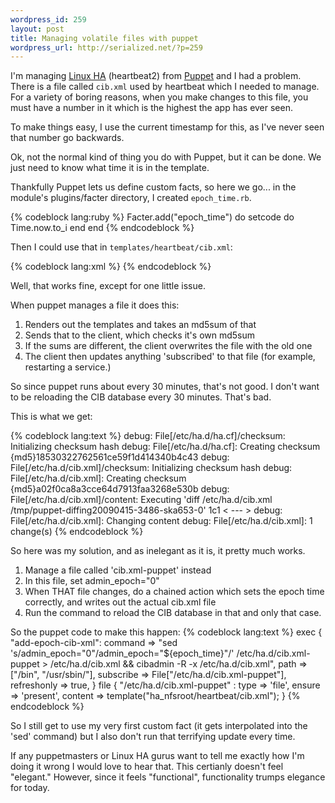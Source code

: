 ```yaml
--- 
wordpress_id: 259
layout: post
title: Managing volatile files with puppet
wordpress_url: http://serialized.net/?p=259
---
```

I'm managing [Linux HA](linux-ha.org) (heartbeat2) from [Puppet](http://reductivelabs.com) and I had a problem.
There is a file called `cib.xml` used by heartbeat which I needed to manage. For a variety of boring reasons, when you make changes to this file, you must have a number in it which is the highest the
app has ever seen.

To make things easy, I use the current timestamp for this, as I've never seen that number go backwards.

Ok, not the normal kind of thing you do with Puppet, but it can be done. We just need to know what time it is in the template.

Thankfully Puppet lets us define custom facts, so here we go...
in the module's plugins/facter directory, I created `epoch_time.rb`.

{% codeblock lang:ruby %}
    Facter.add("epoch_time") do
            setcode do
                    Time.now.to_i
            end
    end
{% endcodeblock %}

Then I could use that in `templates/heartbeat/cib.xml`:

{% codeblock lang:xml %}
 <cib admin_epoch="<%= epoch_time %>">
{% endcodeblock %}

Well, that works fine, except for one little issue.

When puppet manages a file it does this:
1. Renders out the templates and takes an md5sum of that
1. Sends that to the client, which checks it's own md5sum
1. If the sums are different, the client overwrites the file with the old one
1. The client then updates anything 'subscribed' to that file (for example, restarting a service.)

So since puppet runs about every 30 minutes, that's not good. I don't want to be reloading the CIB database every 30 minutes. That's bad.

This is what we get:

{% codeblock lang:text %}
    debug: File[/etc/ha.d/ha.cf]/checksum: Initializing checksum hash
    debug: File[/etc/ha.d/ha.cf]: Creating checksum {md5}18530322762561ce59f1d414340b4c43
    debug: File[/etc/ha.d/cib.xml]/checksum: Initializing checksum hash
    debug: File[/etc/ha.d/cib.xml]: Creating checksum {md5}a02f0ca8a3cce64d7913faa3268e530b
    debug: File[/etc/ha.d/cib.xml]/content: Executing 'diff /etc/ha.d/cib.xml /tmp/puppet-diffing20090415-3486-ska653-0'
    1c1
    < <cib admin_epoch="1239318580">
    ---
    >  <cib admin_epoch="1239815009">
    debug: File[/etc/ha.d/cib.xml]: Changing content
    debug: File[/etc/ha.d/cib.xml]: 1 change(s)
    </cib>
{% endcodeblock %}


So here was my solution, and as inelegant as it is, it pretty much works.

1. Manage a file called 'cib.xml-puppet' instead
1. In this file, set admin_epoch="0"
1. When THAT file changes, do a chained action which sets the epoch time correctly, and writes out the actual cib.xml file
1. Run the command to reload the CIB database in that and only that case.

So the puppet code to make this happen:
{% codeblock lang:text %}
        exec { "add-epoch-cib-xml":
                command => "sed 's/admin_epoch=\"0\"/admin_epoch=\"${epoch_time}\"/' /etc/ha.d/cib.xml-puppet > /etc/ha.d/cib.xml && cibadmin -R -x /etc/ha.d/cib.xml",
                path => ["/bin", "/usr/sbin/"],
                subscribe => File["/etc/ha.d/cib.xml-puppet"],
                refreshonly => true,
        }
        file { "/etc/ha.d/cib.xml-puppet" :
                type => 'file',
                ensure => 'present',
                content => template("ha_nfsroot/heartbeat/cib.xml");
        }
{% endcodeblock %}

So I still get to use my very first custom fact (it gets interpolated into the 'sed' command) but I also don't run that terrifying update every time.

If any puppetmasters or Linux HA gurus want to tell me exactly how I'm doing it wrong I would love to hear that. This certianly doesn't feel "elegant."
However, since it feels "functional", functionality trumps elegance for today.
